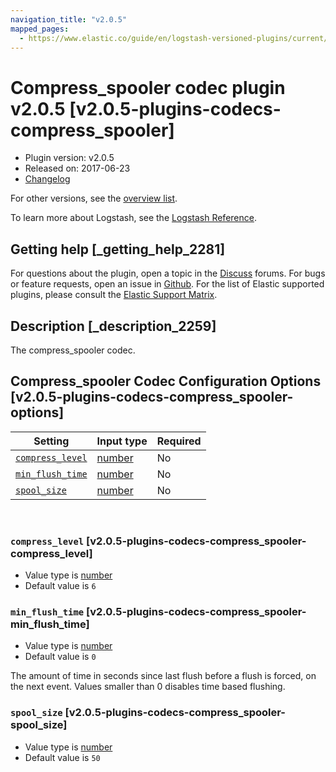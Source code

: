 ```yaml
---
navigation_title: "v2.0.5"
mapped_pages:
  - https://www.elastic.co/guide/en/logstash-versioned-plugins/current/v2.0.5-plugins-codecs-compress_spooler.html
---
```


# Compress_spooler codec plugin v2.0.5 [v2.0.5-plugins-codecs-compress_spooler]


* Plugin version: v2.0.5
* Released on: 2017-06-23
* [Changelog](https://github.com/logstash-plugins/logstash-codec-compress_spooler/blob/v2.0.5/CHANGELOG.md)

For other versions, see the [overview list](codec-compress_spooler-index.md).

To learn more about Logstash, see the [Logstash Reference](logstash://reference/index.md).

## Getting help [_getting_help_2281]

For questions about the plugin, open a topic in the [Discuss](http://discuss.elastic.co) forums. For bugs or feature requests, open an issue in [Github](https://github.com/logstash-plugins/logstash-codec-compress_spooler). For the list of Elastic supported plugins, please consult the [Elastic Support Matrix](https://www.elastic.co/support/matrix#matrix_logstash_plugins).


## Description [_description_2259]

The compress_spooler codec.


## Compress_spooler Codec Configuration Options [v2.0.5-plugins-codecs-compress_spooler-options]

| Setting | Input type | Required |
| --- | --- | --- |
| [`compress_level`](v2-0-5-plugins-codecs-compress_spooler.md#v2.0.5-plugins-codecs-compress_spooler-compress_level) | [number](logstash://reference/configuration-file-structure.md#number) | No |
| [`min_flush_time`](v2-0-5-plugins-codecs-compress_spooler.md#v2.0.5-plugins-codecs-compress_spooler-min_flush_time) | [number](logstash://reference/configuration-file-structure.md#number) | No |
| [`spool_size`](v2-0-5-plugins-codecs-compress_spooler.md#v2.0.5-plugins-codecs-compress_spooler-spool_size) | [number](logstash://reference/configuration-file-structure.md#number) | No |

 

### `compress_level` [v2.0.5-plugins-codecs-compress_spooler-compress_level]

* Value type is [number](logstash://reference/configuration-file-structure.md#number)
* Default value is `6`


### `min_flush_time` [v2.0.5-plugins-codecs-compress_spooler-min_flush_time]

* Value type is [number](logstash://reference/configuration-file-structure.md#number)
* Default value is `0`

The amount of time in seconds since last flush before a flush is forced, on the next event. Values smaller than 0 disables time based flushing.


### `spool_size` [v2.0.5-plugins-codecs-compress_spooler-spool_size]

* Value type is [number](logstash://reference/configuration-file-structure.md#number)
* Default value is `50`



